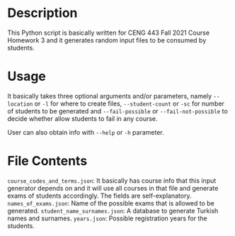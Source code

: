 # Description

This Python script is basically written for CENG 443 Fall 2021 Course Homework 3 and it generates random input files to be consumed by students.

# Usage

It basically takes three optional arguments and/or parameters, namely `--location` or `-l` for where to create files, `--student-count` or `-sc` for number of students to be generated and `--fail-possible` or `--fail-not-possible` to decide whether allow students to fail in any course.

User can also obtain info with `--help` or `-h` parameter.

# File Contents

`course_codes_and_terms.json`: It basically has course info that this input generator depends on and it will use all courses in that file and generate exams of students accordingly. The fields are self-explanatory.
`names_of_exams.json`: Name of the possible exams that is allowed to be generated.
`student_name_surnames.json`: A database to generate Turkish names and surnames.
`years.json`: Possible registration years for the students.